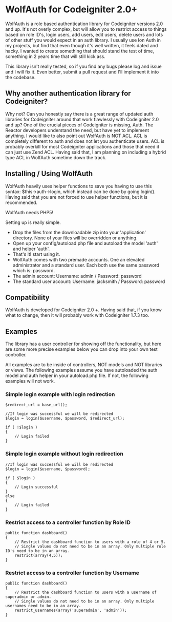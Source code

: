 # WolfAuth for Codeigniter 2.0+

WolfAuth is a role based authentication library for Codeigniter versions 2.0 and up. It's not overly complex, but will allow you to restrict access to things based on role ID's, login users, add users, edit users, delete users and lots of other stuff you would expect in an auth library. I usually use Ion Auth in my projects, but find that even though it's well written, it feels dated and hacky. I wanted to create something that should stand the test of time, something in 2 years time that will still kick ass.

This library isn't really tested, so if you find any bugs please log and issue and I will fix it. Even better, submit a pull request and I'll implement it into the codebase.

## Why another authentication library for Codeigniter?

Why not? Can you honestly say there is a great range of updated auth libraries for Codeigniter around that work flawlessly with Codeigniter 2.0 and up? One of the crucial pieces of Codeigniter is missing, Auth. The Reactor developers understand the need, but have yet to implement anything. I would like to also point out WolfAuth is NOT ACL. ACL is completely different to auth and does not let you authenticate users. ACL is probably overkill for most Codeigniter applications and those that need it can just use Zend ACL. Having said that, I am planning on including a hybrid type ACL in WolfAuth sometime down the track.

## Installing / Using WolfAuth

WolfAuth heavily uses helper functions to save you having to use this syntax: $this->auth->login, which instead can be done by going login(). Having said that you are not forced to use helper functions, but it is recommended.

WolfAuth needs PHP5!

Setting up is really simple. 

* Drop the files from the downloadable zip into your 'application' directory. None of your files will be overridden or anything.
* Open up your config/autoload.php file and autoload the model 'auth' and helper 'auth'.
* That's it! start using it.
* WolfAuth comes with two premade accounts. One an elevated administrator and a standard user. Each both use the same password which is: password.
* The admin account: Username: admin / Password: password
* The standard user account: Username: jacksmith / Password: password

## Compatibility

WolfAuth is developed for Codeigniter 2.0 +. Having said that, if you know what to change, then it will probably work with Codeigniter 1.7.3 too.

## Examples

The library has a user controller for showing off the functionality, but here are some more precise examples below you can drop into your own test controller.

All examples are to be inside of controllers, NOT models and NOT libraries or views. The following examples assume you have autoloaded the auth model and auth helper in your autoload.php file. If not, the following examples will not work.

### Simple login example with login redirection

    $redirect_url = base_url();

    //If login was successful we will be redirected
    $login = login($username, $password, $redirect_url);

    if ( !$login )
    {
	    // Login failed
    }

### Simple login example without login redirection

    //If login was successful we will be redirected
    $login = login($username, $password);

    if ( $login )
    {
	    // Login successful
    }
    else
    {
	    // Login failed
    }
    
### Restrict access to a controller function by Role ID

    public function dashboard()
    {
        // Restrict the dashboard function to users with a role of 4 or 5.
        // Single values do not need to be in an array. Only multiple role ID's need to be in an array.
        restrict(array(4,5));
    }
    
### Restrict access to a controller function by Username

    public function dashboard()
    {
        // Restrict the dashboard function to users with a username of superadmin or admin.
        // Single values do not need to be in an array. Only multiple usernames need to be in an array.
        restrict_usernames(array('superadmin', 'admin'));
    }
